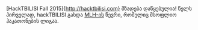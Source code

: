 [HackTBILISI Fall 2015]{http://hacktbilisi.com} მზადება დაწყებულია! წელს პირველად, hackTBILISI გახდა [MLH-ის](http://mlh.io) წევრი, რომელიც მსოფლიო ჰაკათონების ლიგაა.  
